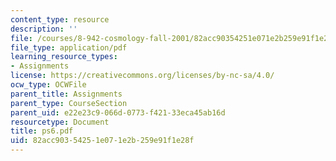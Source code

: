 ```yaml
---
content_type: resource
description: ''
file: /courses/8-942-cosmology-fall-2001/82acc90354251e071e2b259e91f1e28f_ps6.pdf
file_type: application/pdf
learning_resource_types:
- Assignments
license: https://creativecommons.org/licenses/by-nc-sa/4.0/
ocw_type: OCWFile
parent_title: Assignments
parent_type: CourseSection
parent_uid: e22e23c9-066d-0773-f421-33eca45ab16d
resourcetype: Document
title: ps6.pdf
uid: 82acc903-5425-1e07-1e2b-259e91f1e28f
---
```

